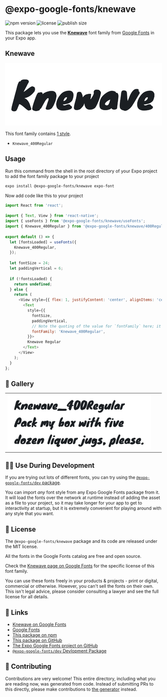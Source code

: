 # @expo-google-fonts/knewave

![npm version](https://flat.badgen.net/npm/v/@expo-google-fonts/knewave)
![license](https://flat.badgen.net/github/license/expo/google-fonts)
![publish size](https://flat.badgen.net/packagephobia/install/@expo-google-fonts/knewave)

This package lets you use the [**Knewave**](https://fonts.google.com/specimen/Knewave) font family from [Google Fonts](https://fonts.google.com/) in your Expo app.

## Knewave

![Knewave](./font-family.png)

This font family contains [1 style](#-gallery).

- `Knewave_400Regular`

## Usage

Run this command from the shell in the root directory of your Expo project to add the font family package to your project
```sh
expo install @expo-google-fonts/knewave expo-font
```

Now add code like this to your project
```js
import React from 'react';

import { Text, View } from 'react-native';
import { useFonts } from '@expo-google-fonts/knewave/useFonts';
import { Knewave_400Regular } from '@expo-google-fonts/knewave/400Regular';

export default () => {
  let [fontsLoaded] = useFonts({
    Knewave_400Regular,
  });

  let fontSize = 24;
  let paddingVertical = 6;

  if (!fontsLoaded) {
    return undefined;
  } else {
    return (
      <View style={{ flex: 1, justifyContent: 'center', alignItems: 'center' }}>
        <Text
          style={{
            fontSize,
            paddingVertical,
            // Note the quoting of the value for `fontFamily` here; it expects a string!
            fontFamily: 'Knewave_400Regular',
          }}>
          Knewave Regular
        </Text>
      </View>
    );
  }
};

```

## 🔡 Gallery


||||
|-|-|-|
|![Knewave_400Regular](.//400Regular/Knewave_400Regular.ttf.png)||||


## 👩‍💻 Use During Development

If you are trying out lots of different fonts, you can try using the [`@expo-google-fonts/dev` package](https://github.com/freeboub/google-fonts/tree/master/font-packages/dev#readme).

You can import *any* font style from any Expo Google Fonts package from it. It will load the fonts
over the network at runtime instead of adding the asset as a file to your project, so it may take longer
for your app to get to interactivity at startup, but it is extremely convenient
for playing around with any style that you want.

## 📖 License

The `@expo-google-fonts/knewave` package and its code are released under the MIT license.

All the fonts in the Google Fonts catalog are free and open source.

Check the [Knewave page on Google Fonts](https://fonts.google.com/specimen/Knewave) for the specific license of this font family.

You can use these fonts freely in your products & projects - print or digital, commercial or otherwise. However, you can't sell the fonts on their own. This isn't legal advice, please consider consulting a lawyer and see the full license for all details.

## 🔗 Links

- [Knewave on Google Fonts](https://fonts.google.com/specimen/Knewave)
- [Google Fonts](https://fonts.google.com/)
- [This package on npm](https://www.npmjs.com/package/@expo-google-fonts/knewave)
- [This package on GitHub](https://github.com/freeboub/google-fonts/tree/master/font-packages/knewave)
- [The Expo Google Fonts project on GitHub](https://github.com/freeboub/google-fonts)
- [`@expo-google-fonts/dev` Devlopment Package](https://github.com/freeboub/google-fonts/tree/master/font-packages/dev)

## 🤝 Contributing

Contributions are very welcome! This entire directory, including what you are reading now, was generated from code. Instead of submitting PRs to this directly, please make contributions to [the generator](https://github.com/freeboub/google-fonts/tree/master/packages/generator) instead.
